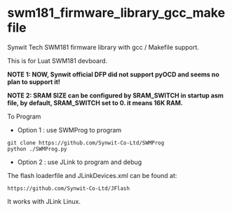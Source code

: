 # swm181_firmware_library_gcc_makefile

Synwit Tech SWM181 firmware library with gcc / Makefile support.

This is for Luat SWM181 devboard.

**NOTE 1: NOW, Synwit official DFP did not support pyOCD and seems no plan to support it!**

**NOTE 2: SRAM SIZE can be configured by SRAM_SWITCH in startup asm file, by default, SRAM_SWITCH set to 0. it means 16K RAM.**

To Program
- Option 1 : use SWMProg to program

```
git clone https://github.com/Synwit-Co-Ltd/SWMProg
python ./SWMProg.py
```
- Option 2 : use JLink to program and debug

The flash loaderfile and JLinkDevices.xml can be found at:
```
https://github.com/Synwit-Co-Ltd/JFlash
```

It works with JLink Linux.


